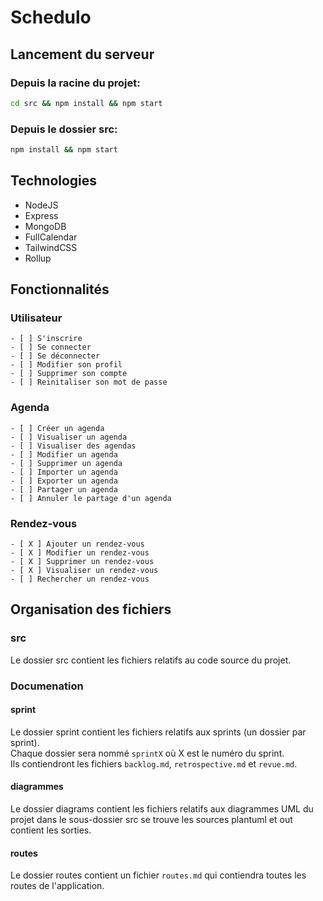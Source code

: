 # Schedulo

## Lancement du serveur

### Depuis la racine du projet:
```bash
cd src && npm install && npm start
```

### Depuis le dossier src:
```bash
npm install && npm start
```

## Technologies
- NodeJS
- Express
- MongoDB
- FullCalendar
- TailwindCSS
- Rollup

## Fonctionnalités

### Utilisateur
    - [ ] S'inscrire
    - [ ] Se connecter
    - [ ] Se déconnecter
    - [ ] Modifier son profil
    - [ ] Supprimer son compte
    - [ ] Reinitaliser son mot de passe

### Agenda

    - [ ] Créer un agenda
    - [ ] Visualiser un agenda
    - [ ] Visualiser des agendas
    - [ ] Modifier un agenda
    - [ ] Supprimer un agenda
    - [ ] Importer un agenda
    - [ ] Exporter un agenda
    - [ ] Partager un agenda
    - [ ] Annuler le partage d'un agenda

### Rendez-vous

    - [ X ] Ajouter un rendez-vous
    - [ X ] Modifier un rendez-vous
    - [ X ] Supprimer un rendez-vous
    - [ X ] Visualiser un rendez-vous
    - [ ] Rechercher un rendez-vous

## Organisation des fichiers

### src
Le dossier src contient les fichiers relatifs au code source du projet.<br>

### Documenation
#### sprint
Le dossier sprint contient les fichiers relatifs aux sprints (un dossier par sprint).<br>
Chaque dossier sera nommé `sprintX` où X est le numéro du sprint.<br>
Ils contiendront les fichiers `backlog.md`, `retrospective.md` et `revue.md`.

#### diagrammes
Le dossier diagrams contient les fichiers relatifs aux diagrammes UML du projet dans le sous-dossier src se trouve les sources plantuml et out contient les sorties.

#### routes
Le dossier routes contient un fichier `routes.md` qui contiendra toutes les routes de l'application.